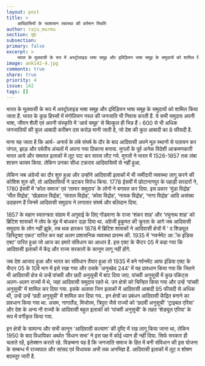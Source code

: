 ```yaml
---
layout: post
title: >
    आदिवासियों के स्वशासन व्यवस्था की वर्तमान स्थिति
author: raju_murmu
section: मुद्दा
subsection:
primary: false
excerpt: >
    भारत के मूलवासी के रूप में अस्ट्रोलाइड भाषा समूह और द्रविड़ियन भाषा समूह के समुदायों को शामिल किया जाता हैं. भारत के कुछ हिस्सों में मंगोलियन नस्ल की जनजाति भी निवास करती हैं...
image: ank142-4.jpg
comments: true
share: true
priority: 4
issue: 142
tags: []
---
```


भारत के मूलवासी के रूप में अस्ट्रोलाइड भाषा समूह और द्रविड़ियन भाषा समूह के समुदायों को शामिल किया जाता हैं. भारत के कुछ हिस्सों में मंगोलियन नस्ल की जनजाति भी निवास करती हैं. ये सभी समुदाय अपनी भाषा, जीवन शैली एवं अपनी संस्कृति में ‘आर्य समूह’ से बिल्कुल ही भिन्न हैं। 600 से भी अधिक जनजातियों की कुल आबादी करीबन दस करोड़ मानी जाती है, जो देश की कुल आबादी का 8 फीसदी है.

माना यह जाता है कि आर्य- अनार्य के लंबे संघर्ष के दौर के बाद आदिवासी अपने मूल स्थानों से पलायन कर जंगल, झाड़ और पर्वतीय अंचलों में अपना नया ठिकाना बनाया. मुगलों के पूर्व अनेक विदेशी आक्रमणकारी भारत आये और समतल इलाकों में लूट पाट कर वापस लौट गये. मुगलों ने भारत में 1526-1857 तक लंबा शासन कायम किया. लेकिन उनका सीधा टकराव आदिवासियों से नहीं हुआ.

लेकिन जब अंग्रेजों का दौर शुरु हुआ और उन्होंने आदिवासी इलाकों में भी जमींदारी व्यवस्था लागू करने की कोशिश शुरु की, तो आदिवासियों ने डटकर विरोध किया. 1778 ईसवीं में छोटानागपुर के पहाड़ी सरदारों ने, 1780 ईसवीं में ‘कोल समाज’ एवं ‘तामार समुदाय’ के लोगों ने बगावत कर दिया. इस प्रकार ‘मुंडा विद्रोह’ ‘भील विद्रोह’, ‘खेड़वाल विद्रोह’, ‘संताल विद्रोह’, ‘कोवा विद्रोह’, ‘नायक विद्रोह’, ‘नागा विद्रोह’ आदि असंख्य उदाहरण हैं जिनमें आदिवासी समुदाय ने लगातार संघर्ष और बलिदान दिया.

1857 के महान स्वतन्त्रता संग्राम में अगुवाई के लिए गोंडवाना के राजा ‘शंकर शाह’ और ‘रघुनाथ शाह’ को ब्रिटिश शासकों ने तोप के मुंह में बांधकर उड़ा दिया था. अंग्रेजी हुकूमत की क्रूरता के आगे जब आदिवासी समुदाय के लोग नहीं झुके, तब थक हारकर 1878 में ब्रिटिश शासकों ने आदिवासी क्षेत्रों में ‘ द शिड्यूल डिस्ट्रिक्ट एकट’ पारित कर वहां अलग प्रशासनिक व्यवस्था प्रारम्भ की. 1935 में ‘गवर्नमेंट आॅफ इंडिया एक्ट’ पारित हुआ जो आज का हमारे संविधान का आधार है. इस एक्ट के चैप्टर 05 में कहा गया कि आदिवासी इलाकों में केंद्र और राज्य सरकारों के कानून लागू नहीं होंगे.

जब देश आजाद हुआ और भारत का संविधान तैयार हुआ तो 1935 में बने गर्वनमेंट आफ इंडिया एक्ट के चैप्टर 05 के 10वें भाग में इसे रखा गया और उसके ‘अनुच्छेद 244’ में यह प्रावधान किया गया कि जितने भी आदिवासी क्षेत्र थे उन्हें पांचवी और छठी अनुसूची में बांट दिया जाए. पांचवी अनुसूची में कुछ पॉकेट्स अलग-अलग राज्यों में थे, जहां आदिवासी समुदाय रहते थे. उन क्षेत्रो को चिन्हित किया गया और उन्हें ‘पांचवी अनुसूची’ में शामिल कर दिया गया. इसके अलावा जिन इलाकों में आदिवासी आबादी 95 फीसदी से अधिक थी, उन्हें उन्हें ‘छठी अनुसूची’ में शामिल कर दिया गय.. इन क्षेत्रों का प्रबंधन आदिवासी केंद्रित बनाने का प्रावधान किया गया था. असम, नागालैंड, मिजोरम, त्रिपुरा जैसे राज्यों को ‘छठवीं अनुसूची’ ‘ट्राइबल एरिया’ और देश के अन्य नौ राज्यों के आदिवासी बहुल इलाकों को ‘पांचवी अनुसूची’ के तहत ‘शेड्यूल एरिया’ के रूप में वर्गीकृत किया गया.

इन क्षेत्रों के सामान्य और सभी कानून ‘आदिवासी कल्याण’ की दृष्टि में रख लागू किया जाना था, लेकिन 1950 के बाद विधायिका अर्थात ‘विधान सभा’ ने इस पक्ष में कोई ध्यान ही नहीं दिया. सिर्फ सरकार ही चलाते रहें, इलेक्शन कराते रहे. विडम्बना यह है कि जनजाति समाज के हित में बनी संविधान की इस योजना के सम्बन्ध में राज्यपाल और सांसद एवं विधायक अभी तक अनभिज्ञ हैं. आदिवासी इलाकों में लूट व शोषण बदस्तूर जारी है.    